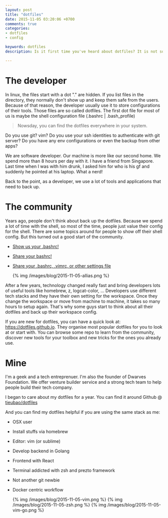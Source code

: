 ```yaml
---
layout: post
title: "dotfiles"
date: 2015-11-05 03:20:06 +0700
comments: true
categories:
- dotfiles
- config

keywords: dotfiles
description: Is it first time you've heard about dotfiles? It is not something special but you should care about.

---
```


# The developer

In linux, the files start with a dot "." are hidden. If you list files in the directory, they normally don't show up and keep them safe from the users. Because of that reason, the developer usually use it to store configurations of their tools. Those files are so called dotfiles. The first dot file for most of us is maybe the shell configuration file (.bashrc | .bash_profile)

 > Nowsday, you can find the dotfiles everywhere in your system.

Do you use git? vim?
Do you use your ssh identities to authenticate with git server?
Do you have any env configurations or even the backup from other apps?

We are software developer. Our machine is more like our second home. We spend more than 8 hours per day with it. I have a friend from Singapore. Last time when I was with him drunk, I asked him for who is his gf and suddenly he pointed at his laptop. What a nerd!

Back to the point, as a developer, we use a lot of tools and applications that need to back up.

# The community

Years ago, people don't think about back up the dotfiles. Because we spend a lot of time with the shell, so most of the time, people just value their config for the shell. There are some topics around for people to show off their shell config. But this turned out a good start of the community.

- [Show us your .bashrc!](http://ubuntuforums.org/showthread.php?t=679762)
- [Share your bashrc!](https://bbs.archlinux.org/viewtopic.php?id=41331)
- [Share your .bashrc, .vimrc, or other settings file](https://www.reddit.com/r/programming/comments/9he4v/share_your_bashrc_vimrc_or_other_settings_file_i)

    {% img /images/blog/2015-11-05-allias.png %}

After a few years, technology changed really fast and bring developers lots of useful tools like homebrew, z, logcat-color, ... Developers use different tech stacks and they have their own setting for the workspace. Once they change the workspace or move from machine to machine, it takes so many hours to setup again. That's why some guys start to think about all their dotfiles and back up their workspace config.

If you are new for dotfiles, you can have a quick look at: https://dotfiles.github.io. They organise most popular dotfiles for you to look at or start with. You can browse some repo to learn from the community, discover new tools for your toolbox and new tricks for the ones you already use.

# Mine

I'm a geek and a tech entreprenuer. I'm also the founder of Dwarves Foundation. We offer venture builder service and a strong tech team to help people build their tech company.

I began to care about my dotfiles for a year. You can find it around Github @ [tieubao/dotfiles](https://github.com/tieubao/dotfiles)

And you can find my dotfiles helpful if you are using the same stack as me:

- OSX user
- Install stuffs via homebrew
- Editor: vim (or sublime)
- Develop backend in Golang
- Frontend with React
- Terminal addicted with zsh and prezto framework
- Not another git newbie
- Docker centric workflow

    {% img /images/blog/2015-11-05-vim.png %}
    {% img /images/blog/2015-11-05-zsh.png %}
    {% img /images/blog/2015-11-05-vim-go.png %}

